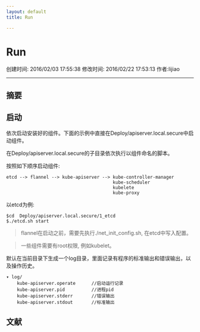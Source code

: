 ```yaml
---
layout: default
title: Run

---
```


# Run
创建时间: 2016/02/03 17:55:38  修改时间: 2016/02/22 17:53:13 作者:lijiao

----

## 摘要

## 启动

依次启动安装好的组件。下面的示例中直接在Deploy/apiserver.local.secure中启动组件。

在Deploy/apiserver.local.secure的子目录依次执行以组件命名的脚本。

按照如下顺序启动组件:

	etcd --> flannel --> kube-apiserver --> kube-controller-manager 
	                                        kube-scheduler
	                                        kubelete
	                                        kube-proxy

以etcd为例:

	$cd  Deploy/apiserver.local.secure/1_etcd
	$./etcd.sh start     

>flannel在启动之前，需要先执行./net_init_config.sh, 在etcd中写入配置。

>一些组件需要有root权限, 例如kubelet。

默认在当前目录下生成一个log目录，里面记录有程序的标准输出和错误输出，以及操作历史。

	▾ log/
		kube-apiserver.operate      //启动运行记录
		kube-apiserver.pid          //进程pid
		kube-apiserver.stderr       //错误输出
		kube-apiserver.stdout       //标准输出

## 文献
